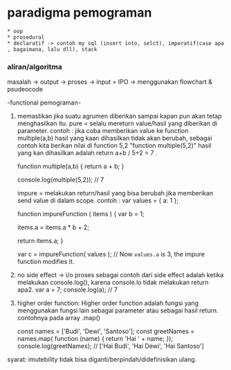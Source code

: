 # paradigma pemograman
	* oop
    * prosedural
    * declaratif -> contoh my sql (insert into, selct), imperatif(case apa , bagaimana, lalu dll), stack 

### aliran/algoritma
masalah -> output -> proses -> input = IPO -> menggunakan flowchart & psudeocode

-functional pemograman-
 1. memastikan jika suatu agrumen diberikan sampai kapan pun akan tetap menghasilkan itu.
	pure = selalu mereturn value/hasil yang diberikan di parameter.
	contoh :
	jika coba memberikan value ke function multiple(a,b) hasil yang kaan dihasilkan tidak akan berubah, sebagai contoh kita berikan nilai di 	 function 5,2 "function multiple(5,2)" hasil yang kan dihasilkan adalah return a+b / 5+2 = 7 .

	   function multiple(a,b) {
	    return a + b;
	   }

   	console.log(multiple(5,2)); // 7

	impure = melakukan return/hasil yang bisa berubah jika memberikan send value di dalam scope.
	contoh : 
	var values = { a: 1 };

	function impureFunction ( items ) {
	  var b = 1;

	  items.a = items.a * b + 2;

	  return items.a;
	}

	var c = impureFunction( values );
	// Now `values.a` is 3, the impure function modifies it.
	
 2. no side effect -> i/o proses
	sebagai contoh dari side effect adalah ketika melakukan console.log(), karena console.lo tidak melakukan return apa2. 
	var a = 7;
   	console.log(a); // 7

 3. higher order function:
	Higher order function adalah fungsi yang menggunakan fungsi lain sebagai parameter atau sebagai hasil return.
	contohnya pada array .map()
	
	const names = ['Budi', 'Dewi', 'Santoso'];
	const greetNames = names.map( function (name) {
	  return 'Hai ' + name;
	});
	console.log(greetNames);
	// ['Hai Budi', 'Hai Dewi', 'Hai Santoso']
	 
syarat: imutebility tidak bisa diganti/berpindah/didefinisikan ulang.